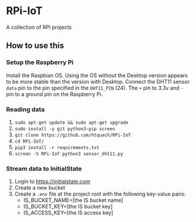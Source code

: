 # RPi-IoT
A collection of RPi projects

## How to use this

### Setup the Raspberry Pi
Install the Raspbian OS.  Using the OS without the Desktop version appears to be more stable than the version with Desktop. Connect the DHT11 sensor `data` pin to the pin specified in the `DHT11_PIN` (24).  The `+` pin to 3.3v and `-` pin to a ground pin on the Raspberry Pi.


### Reading data 
1. `sudo apt-get update && sudo apt-get upgrade`
2. `sudo install -y git python3-pip screen`
3. `git clone https://github.com/htquach/RPi-IoT`
4. `cd RPi-IoT/`
5. `pip3 install -r requirements.txt`
6. `screen -S RPi-IoT python3 sensor_dht11.py`

### Stream data to InitialState
1. Login to https://initialstate.com
2. Create a new bucket
3. Create a `.env` file at the project root with the following key-value pairs:
   * IS_BUCKET_NAME=[the IS bucket name]
   * IS_BUCKET_KEY=[the IS bucket key]
   * IS_ACCESS_KEY=[the IS access key]
